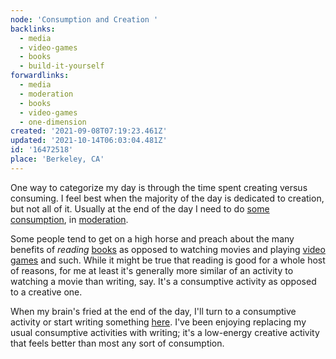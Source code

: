 ```yaml
---
node: 'Consumption and Creation '
backlinks:
  - media
  - video-games
  - books
  - build-it-yourself
forwardlinks:
  - media
  - moderation
  - books
  - video-games
  - one-dimension
created: '2021-09-08T07:19:23.461Z'
updated: '2021-10-14T06:03:04.481Z'
id: '16472518'
place: 'Berkeley, CA'
---
```

One way to categorize my day is through the time spent  creating versus consuming. I feel best when the majority of the day is dedicated to creation, but not all of it. Usually at the end of the day I need to do [some consumption](media.md), in [moderation](moderation.md). 

Some people tend to get on a high horse and preach about the many benefits of *reading* [books](books.md) as opposed to watching movies and playing [video games](video-games.md) and such. While it might be true that reading is good for a whole host of reasons, for me at least it's generally more similar of an activity to watching a movie than writing, say. It's a consumptive activity as opposed to a creative one. 

When my brain's fried at the end of the day, I'll turn to a consumptive activity or start writing something [here](one-dimension.md). I've been enjoying replacing my usual consumptive activities with writing; it's a low-energy creative activity that feels better than most any sort of consumption.   

